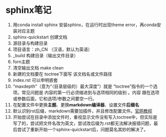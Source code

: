 sphinx笔记
=======

1. 用conda install sphinx 安装sphinx，在运行时出现theme error，再conda安装对应主题
2. sphinx-quickstart 创建文档
3. 源目录与构建目录
4. 项目语言：zh_CN （汉语，默认为英语）
5. _build 构建目录（输出文件目录）
6.  forn主题
7.  清空输出文档 make clean
8.  新建的文档要在 toctree下面写 该文档名或文件路径
9.  index.rst 可以申明嵌套
10. “maxdepth”（意为“（目录层级的）最大深度”）就是 “toctree”指令的一个选项。常见问题是 内容的第一行必须缩进到与选项相同的级别 。内容 跟在选项或参数后面，它和选项/参数之间要空一行。
11. 在配置文件中更换**主题**、更换**markdown编译器**、设置文件**后缀名**
12. 默认识别rst后缀，markdown需要加插件，并且修改配置文件。[官网教程](https://www.sphinx-doc.org/zh_CN/master/usage/markdown.html#configuration)
13. 开始尝试在目录中添加文件时，重视显示文件没有写入toctree中，但实际是写了的，尝试把文件名改为英文，尝试改后缀为.rst都无法解决报错问题，最后尝试了重新开始一个sphinx-quickstart后，问题莫名其妙的解决了。
